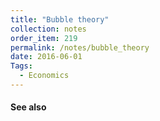 ```yaml
---
title: "Bubble theory"
collection: notes
order_item: 219
permalink: /notes/bubble_theory
date: 2016-06-01
Tags:
  - Economics
---
```





#### See also









